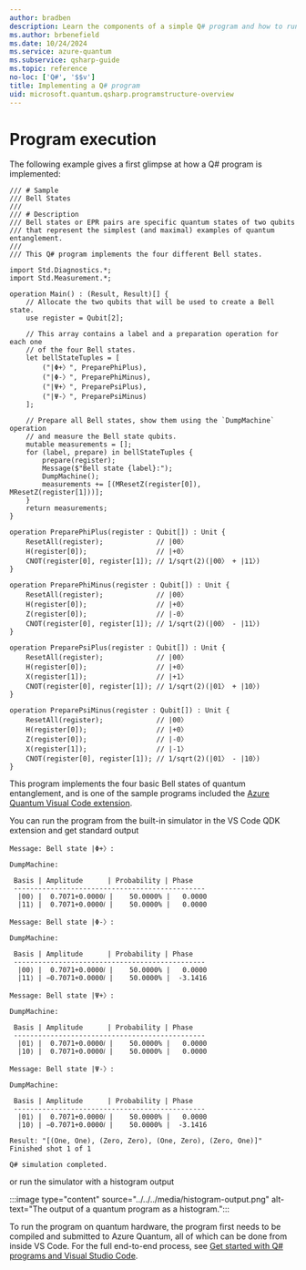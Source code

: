 ```yaml
---
author: bradben
description: Learn the components of a simple Q# program and how to run it in VS Code.
ms.author: brbenefield
ms.date: 10/24/2024
ms.service: azure-quantum
ms.subservice: qsharp-guide
ms.topic: reference
no-loc: ['Q#', '$$v']
title: Implementing a Q# program
uid: microsoft.quantum.qsharp.programstructure-overview
---
```


# Program execution

The following example gives a first glimpse at how a Q# program is implemented: 

```qsharp
/// # Sample
/// Bell States
///
/// # Description
/// Bell states or EPR pairs are specific quantum states of two qubits
/// that represent the simplest (and maximal) examples of quantum entanglement.
///
/// This Q# program implements the four different Bell states.

import Std.Diagnostics.*;
import Std.Measurement.*;

operation Main() : (Result, Result)[] {
    // Allocate the two qubits that will be used to create a Bell state.
    use register = Qubit[2];

    // This array contains a label and a preparation operation for each one
    // of the four Bell states.
    let bellStateTuples = [
        ("|Φ+〉", PreparePhiPlus),
        ("|Φ-〉", PreparePhiMinus),
        ("|Ψ+〉", PreparePsiPlus),
        ("|Ψ-〉", PreparePsiMinus)
    ];

    // Prepare all Bell states, show them using the `DumpMachine` operation
    // and measure the Bell state qubits.
    mutable measurements = [];
    for (label, prepare) in bellStateTuples {
        prepare(register);
        Message($"Bell state {label}:");
        DumpMachine();
        measurements += [(MResetZ(register[0]), MResetZ(register[1]))];
    }
    return measurements;
}

operation PreparePhiPlus(register : Qubit[]) : Unit {
    ResetAll(register);             // |00〉
    H(register[0]);                 // |+0〉
    CNOT(register[0], register[1]); // 1/sqrt(2)(|00〉 + |11〉)
}

operation PreparePhiMinus(register : Qubit[]) : Unit {
    ResetAll(register);             // |00〉
    H(register[0]);                 // |+0〉
    Z(register[0]);                 // |-0〉
    CNOT(register[0], register[1]); // 1/sqrt(2)(|00〉 - |11〉)
}

operation PreparePsiPlus(register : Qubit[]) : Unit {
    ResetAll(register);             // |00〉
    H(register[0]);                 // |+0〉
    X(register[1]);                 // |+1〉
    CNOT(register[0], register[1]); // 1/sqrt(2)(|01〉 + |10〉)
}

operation PreparePsiMinus(register : Qubit[]) : Unit {
    ResetAll(register);             // |00〉
    H(register[0]);                 // |+0〉
    Z(register[0]);                 // |-0〉
    X(register[1]);                 // |-1〉
    CNOT(register[0], register[1]); // 1/sqrt(2)(|01〉 - |10〉)
}
```

This program implements the four basic Bell states of quantum entanglement, and is one of the sample programs included the [Azure Quantum Visual Code extension](https://marketplace.visualstudio.com/items?itemName=quantum.qsharp-lang-vscode).

You can run the program from the built-in simulator in the VS Code QDK extension and get standard output

```output
Message: Bell state |Φ+〉:

DumpMachine:

 Basis | Amplitude      | Probability | Phase
 -----------------------------------------------
  |00⟩ |  0.7071+0.0000𝑖 |    50.0000% |   0.0000
  |11⟩ |  0.7071+0.0000𝑖 |    50.0000% |   0.0000

Message: Bell state |Φ-〉:

DumpMachine:

 Basis | Amplitude      | Probability | Phase
 -----------------------------------------------
  |00⟩ |  0.7071+0.0000𝑖 |    50.0000% |   0.0000
  |11⟩ | −0.7071+0.0000𝑖 |    50.0000% |  -3.1416

Message: Bell state |Ψ+〉:

DumpMachine:

 Basis | Amplitude      | Probability | Phase
 -----------------------------------------------
  |01⟩ |  0.7071+0.0000𝑖 |    50.0000% |   0.0000
  |10⟩ |  0.7071+0.0000𝑖 |    50.0000% |   0.0000

Message: Bell state |Ψ-〉:

DumpMachine:

 Basis | Amplitude      | Probability | Phase
 -----------------------------------------------
  |01⟩ |  0.7071+0.0000𝑖 |    50.0000% |   0.0000
  |10⟩ | −0.7071+0.0000𝑖 |    50.0000% |  -3.1416

Result: "[(One, One), (Zero, Zero), (One, Zero), (Zero, One)]"
Finished shot 1 of 1

Q# simulation completed.

```

or run the simulator with a histogram output

:::image type="content" source="../../../media/histogram-output.png" alt-text="The output of a quantum program as a histogram.":::

To run the program on quantum hardware, the program first needs to be compiled and submitted to Azure Quantum, all of which can be done from inside VS Code. For the full end-to-end process, see [Get started with Q# programs and Visual Studio Code](xref:microsoft.quantum.submit-jobs).
